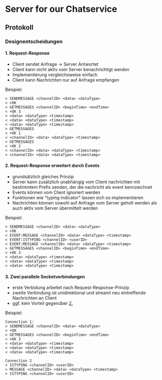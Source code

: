 # Server for our Chatservice

## Protokoll

### Designentscheidungen

#### 1. Request-Response
* Client sendet Anfrage -> Server Antwortet
* Client kann nicht aktiv vom Server benachrichtigt werden
* Implementierung vergleichsweise einfach
* Client kann Nachrichten nur auf Anfrage empfangen

Beispiel:
```
> SENDMESSAGE <channelID> <data> <dataType>
< +OK
> GETMESSAGES <channelID> <beginTime> <endTime>
< +OK 3
< <data> <dataType> <timestamp>
< <data> <dataType> <timestamp>
< <data> <dataType> <timestamp>
> GETMESSAGES
< +OK 1
< <channelID> <data> <dataType> <timestamp>
> GETMESSAGES
< +OK 2
< <channelID> <data> <dataType> <timestamp>
< <channelID> <data> <dataType> <timestamp>
```

#### 2. Request-Response erweitert durch Events
* grundsätzlich gleiches Prinzip
* Server kann zusätzlich unabhängig vom Client nachrichten mit bestimmtem Prefix senden, der die nachricht als event kennzeichnet
* Events können vom Client ignoriert werden
* Funktionen wie "typing indicator" lassen sich so implementieren
* Nachrichten können sowohl auf Anfrage vom Server geholt werden als auch aktiv vom Server übermittelt werden

Beispiel:
```
> SENDMESSAGE <channelID> <data> <dataType>
< +OK
< EVENT:MESSAGE <channelID> <data> <dataType> <timestamp>
< EVENT:ISTYPING <channelID> <userID>
< EVENT:MESSAGE <channelID> <data> <dataType> <timestamp>
> GETMESSAGES <channelID> <beginTime> <endTime>
< +OK 3
< <data> <dataType> <timestamp>
< <data> <dataType> <timestamp>
< <data> <dataType> <timestamp>
```

#### 3. Zwei parallele Socketverbindungen
* erste Verbidung arbeitet nach Request-Response-Prinzip
* zweite Verbindung ist unidirektional und streamt neu eintreffende Nachrichten an Client
* ggf. kein Vorteil gegenüber [2.](#2.-request-response-erweitert-durch-events)

Beispiel:
```
Connection 1:
> SENDMESSAGE <channelID> <data> <dataType>
< +OK
> GETMESSAGES <channelID> <beginTime> <endTime>
< +OK 3
< <data> <dataType> <timestamp>
< <data> <dataType> <timestamp>
< <data> <dataType> <timestamp>

Connection 2
> ISTYPING <channelID> <userID>
> MESSAGE <channelID> <data> <dataType> <timestamp>
> ISTYPING <channelID> <userID>
```